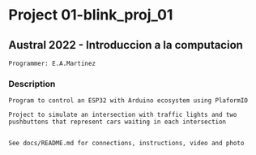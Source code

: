 # Project 01-blink_proj_01

##  Austral 2022 - Introduccion a la computacion 
    
    Programmer: E.A.Martinez

### Description

    Program to control an ESP32 with Arduino ecosystem using PlaformIO

    Project to simulate an intersection with traffic lights and two
    pushbuttons that represent cars waiting in each intersection

   
    See docs/README.md for connections, instructions, video and photo



    


